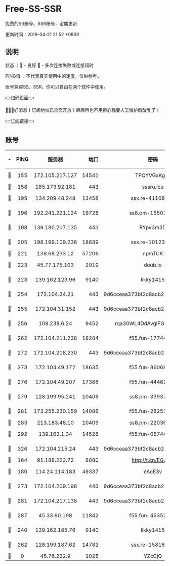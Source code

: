 # Free-SS-SSR

免费的SS账号、SSR账号，定期更新

更新时间：2019-04-21 21:52 +0800

## 说明

状态     ：🙂 - 良好 🙁 - 多次连接失败或连接超时

PING值   ：不代表真实使用中的速度，仅供参考。

账号兼容SS、SSR，你可以自由在两个软件中使用。

👉[扫码页面](https://liesauer.github.io/Free-SS-SSR/)👈

🎉🎉🎉好消息！订阅地址已全面开放！麻麻再也不用担心我要人工维护酸酸乳了！

👉[订阅链接](https://www.liesauer.net/yogurt/subscribe?ACCESS_TOKEN=DAYxR3mMaZAsaqUb)👈

## 账号

|-|PING|服务器|端口|密码|加密方式|区域|
|:----:|:----:|:-----:|-----:|:----:|:----:|:----:|
|🙂|155|172.105.217.127|14541|TPOYVGxKglpi|aes-256-cfb|JP|
|🙂|158|185.173.92.181|443|sssru.icu|rc4-md5|RU|
|🙂|195|134.209.48.248|13458|ssx.re-41108917|aes-256-cfb|US|
|🙂|196|192.241.221.124|19728|ss8.pm-15501985|aes-256-cfb|US|
|🙂|198|139.180.207.135|443|RYpv3m3D|aes-256-cfb|JP|
|🙂|205|198.199.109.236|18839|ssx.re-10123723|aes-256-cfb|US|
|🙂|221|138.68.233.12|57206|npmTCK|rc4-md5|US|
|🙂|223|45.77.175.103|2019|doub.io|aes-128-ctr|SG|
|🙂|223|139.162.123.96|9140|likky1415|aes-256-cfb|JP|
|🙂|254|172.104.24.21|443|9d6cceaa373bf2c8acb22e60b6a58be6|aes-256-cfb|US|
|🙂|255|172.104.31.152|443|9d6cceaa373bf2c8acb22e60b6a58be6|aes-256-cfb|US|
|🙂|256|109.238.6.24|9452|rqa30WL4DdAvgIFG6Fs3znzTa|aes-256-cfb|FR|
|🙂|262|172.104.211.238|18284|f55.fun-17744307|aes-256-cfb|US|
|🙂|272|172.104.218.230|443|9d6cceaa373bf2c8acb22e60b6a58be6|aes-256-cfb|US|
|🙂|273|172.104.49.172|18635|f55.fun-86069991|aes-256-cfb|SG|
|🙂|276|172.104.49.207|17388|f55.fun-44462258|aes-256-cfb|SG|
|🙂|279|128.199.95.241|10406|ss8.pm-33937991|aes-256-cfb|SG|
|🙂|281|173.255.230.159|14086|f55.fun-28253939|aes-256-cfb|US|
|🙂|283|213.183.48.10|10409|ss8.pm-22036959|rc4-md5|RU|
|🙂|292|139.162.1.34|14528|f55.fun-05744880|aes-256-cfb|SG|
|🙂|326|172.104.215.24|443|9d6cceaa373bf2c8acb22e60b6a58be6|aes-256-cfb|US|
|🙂|164|91.188.223.72|8080|http://t.cn/EGJIyrl|rc4-md5|RU|
|🙂|180|114.24.114.183|49337|eAcE3v|chacha20-ietf|TW|
|🙂|273|172.104.209.198|443|9d6cceaa373bf2c8acb22e60b6a58be6|aes-256-cfb|US|
|🙂|281|172.104.217.138|443|9d6cceaa373bf2c8acb22e60b6a58be6|aes-256-cfb|US|
|🙂|287|45.33.80.198|11842|f55.fun-45352545|aes-256-cfb|US|
|🙁|240|139.162.185.76|9140|likky1415|aes-256-cfb|DE|
|🙁|262|128.199.187.62|14782|ssx.re-15816563|aes-256-cfb|SG|
|🙁|0|45.76.222.9|1025|YZcCjQ|rc4-md5|JP|
